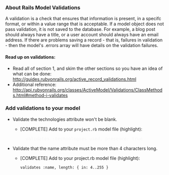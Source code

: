 
### About Rails Model Validations
A validation is a check that ensures that information is present, in a specifc format, or within a value range that is acceptable. If a model object does not pass validation, it is not saved to the database. For example, a blog post should always have a title, or a user account should always have an email address. If there are problems saving a record - that is, failures in validation - then the model's .errors array will have details on the validation failures.

#### Read up on validations:
- Read all of section 1, and skim the other sections so you have an idea of what can be done: http://guides.rubyonrails.org/active_record_validations.html
- Additional reference: http://api.rubyonrails.org/classes/ActiveModel/Validations/ClassMethods.html#method-i-validates

### Add validations to your model
- Validate the technologies attribute won't be blank.
  - [COMPLETE] Add to your `project.rb` model file (highlight):

    <pre style="color: #f7f7f7">
      validates :technologies_used, presence: true
    </pre>

- Validate that the name attribute must be more than 4 characters long.
  - [COMPLETE]   Add to your project.rb model file (highlight):

        validates :name, length: { in: 4..255 }

